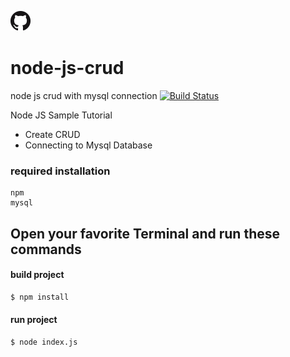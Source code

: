 [![](https://github.com/TamamAssalimi/node-js-crud/blob/master/GitHub-Mark-32px.png)](https://github.com/TamamAssalimi/node-js-crud)
# node-js-crud
node js crud with mysql connection
[![Build Status](https://travis-ci.org/joemccann/dillinger.svg?branch=master)](https://github.com/TamamAssalimi/node-js-crud)

Node JS Sample Tutorial

  - Create CRUD
  - Connecting to Mysql Database
### required installation
    npm
    mysql
## Open your favorite Terminal and run these commands
#### build project
```sh
$ npm install
```
#### run project
```sh
$ node index.js
```

